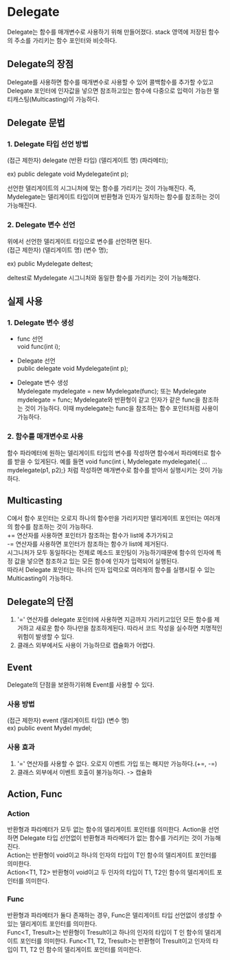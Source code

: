# Delegate
Delegate는 함수를 매개변수로 사용하기 위해 만들어졌다. stack 영역에 저장된 함수의 주소를 가리키는 함수 포인터와 비슷하다.

## Delegate의 장점
Delegate를 사용하면 함수를 매개변수로 사용할 수 있어 콜백함수를 추가할 수있고 Delegate 포인터에 인자값을 넣으면 참조하고있는 함수에 다중으로 입력이 가능한
멀티캐스팅(Multicasting)이 가능하다.

## Delegate 문법
### 1. Delegate 타입 선언 방법
(접근 제한자) delegate (반환 타입) (델리게이트 명) (파라메터);   

ex) public delegate void Mydelegate(int p);   

선언한 델리게이트의 시그니처에 맞는 함수를 가리키는 것이 가능해진다. 즉, Mydelegate는 델리게이트 타입이며 반환형과 인자가 일치하는 함수를 참조하는 것이 가능해진다.

### 2. Delegate 변수 선언
위에서 선언한 델리게이트 타입으로 변수를 선언하면 된다.   
(접근 제한자) (델리게이트 명) (변수 명);   

ex) public Mydelegate deltest;   

deltest로 Mydelegate 시그니처와 동일한 함수를 가리키는 것이 가능해졌다.

## 실제 사용
### 1. Delegate 변수 생성
- func 선언  
void func(int i);

- Delegate 선언   
public delegate void Mydelegate(int p);
 
- Delegate 변수 생성   
Mydelegate mydelegate = new Mydelegate(func); 또는 Mydelegate mydelegate = func; 
Mydelegate와 반환형이 같고 인자가 같은 func을 참조하는 것이 가능하다. 이때 mydelegate는 func을 참조하는 함수 포인터처럼 사용이 가능하다.

### 2. 함수를 매개변수로 사용
함수 파라메터에 원하는 델리게이트 타입의 변수를 작성하면 함수에서 파라메터로 함수를 받을 수 있게된다. 예를 들면
void func(int i, Mydelegate mydelegate){ ...  mydelegate(p1, p2);} 처럼 작성하면 매개변수로 함수를 받아서 실행시키는 것이 가능하다.


## Multicasting
C에서 함수 포인터는 오로지 하나의 함수만을 가리키지만 델리게이트 포인터는 여러개의 함수를 참조하는 것이 가능하다.   
+= 연산자를 사용하면 포인터가 참조하는 함수가 list에 추가가되고    
-= 연산자를 사용하면 포인터가 참조하는 함수가 list에 제거된다.   
시그니처가 모두 동일하다는 전제로 메소드 포인팅이 가능하기때문에 함수의 인자에 특정 값을 넣으면 참조하고 있는 모든 함수에 인자가 입력되어 실행된다.   
따라서 Delegate 포인터는 하나의 인자 입력으로 여러개의 함수를 실행시킬 수 있는 Multicasting이 가능하다.  

## Delegate의 단점
1. '=' 연산자를 delegate 포인터에 사용하면 지금까지 가리키고있던 모든 함수를 제거하고 새로운 함수 하나만을 참조하게된다. 따라서 코드 작성을 실수하면 치명적인 위험이
발생할 수 있다.
2. 클래스 외부에서도 사용이 가능하므로 캡슐화가 어렵다.

## Event
Delegate의 단점을 보완하기위해 Event를 사용할 수 있다.

### 사용 방법
(접근 제한자) event (델리게이트 타입) (변수 명)  
ex) public event Mydel mydel;

### 사용 효과
1. '=' 연산자를 사용할 수 없다. 오로지 이벤트 가입 또는 해지만 가능하다.(+=, -=)
2. 클래스 외부에서 이벤트 호출이 불가능하다. -> 캡슐화

## Action, Func

### Action
반환형과 파라메터가 모두 없는 함수의 델리게이트 포인터를 의미한다. Action을 선언하면 Delegate 타입 선언없이 반환형과 파라메터가 없는 함수를 가리키는 것이 가능해진다.   
Action<T>는 반환형이 void이고 하나의 인자의 타입이 T인 함수의 델리게이트 포인터를 의미한다.   
Action<T1, T2> 반환형이 void이고 두 인자의 타입이 T1, T2인 함수의 델리게이트 포인터를 의미한다.   

### Func
반환형과 파라메터가 둘다 존재하는 경우, Func은 델리게이트 타입 선언없이 생성할 수 있는 델리게이트 포인터를 의미한다.   
Func<T, Tresult>는 반환형이 Tresult이고 하나의 인자의 타입이 T 인 함수의 델리게이트 포인터를 의미한다.
Func<T1, T2, Tresult>는 반환형이 Tresult이고 인자의 타입이 T1, T2 인 함수의 델리게이트 포인터를 의미한다.
